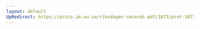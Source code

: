 ```yaml
---
layout: default
UpRedirect: https://pruto.im.uu.se/riksdagen-records-pdf/1873/prot-1873--ak--201/prot-1873--ak--201_019.pdf
---
```


